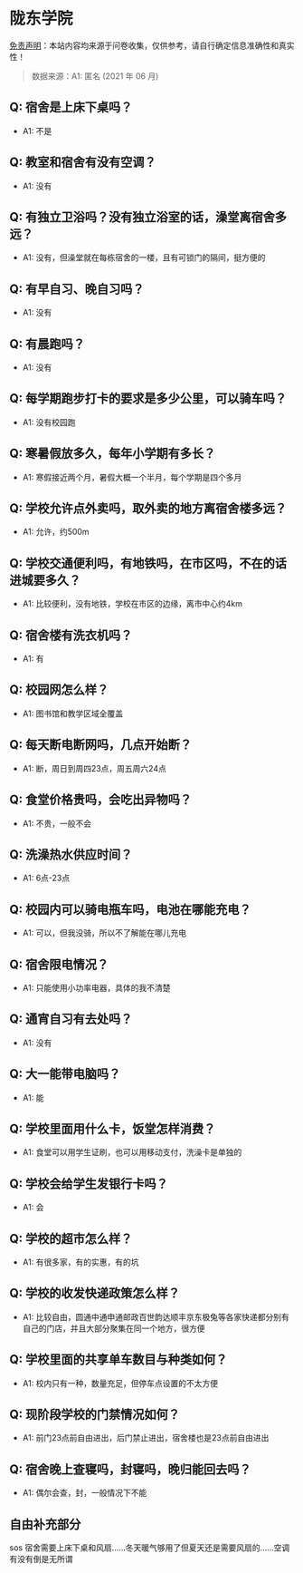 # 陇东学院

[免责声明](https://colleges.chat/#_3)：本站内容均来源于问卷收集，仅供参考，请自行确定信息准确性和真实性！

> 数据来源：A1: 匿名 (2021 年 06 月)

## Q: 宿舍是上床下桌吗？

- A1: 不是

## Q: 教室和宿舍有没有空调？

- A1: 没有

## Q: 有独立卫浴吗？没有独立浴室的话，澡堂离宿舍多远？

- A1: 没有，但澡堂就在每栋宿舍的一楼，且有可锁门的隔间，挺方便的

## Q: 有早自习、晚自习吗？

- A1: 没有

## Q: 有晨跑吗？

- A1: 没有

## Q: 每学期跑步打卡的要求是多少公里，可以骑车吗？

- A1: 没有校园跑

## Q: 寒暑假放多久，每年小学期有多长？

- A1: 寒假接近两个月，暑假大概一个半月，每个学期是四个多月

## Q: 学校允许点外卖吗，取外卖的地方离宿舍楼多远？

- A1: 允许，约500m

## Q: 学校交通便利吗，有地铁吗，在市区吗，不在的话进城要多久？

- A1: 比较便利，没有地铁，学校在市区的边缘，离市中心约4km

## Q: 宿舍楼有洗衣机吗？

- A1: 有

## Q: 校园网怎么样？

- A1: 图书馆和教学区域全覆盖

## Q: 每天断电断网吗，几点开始断？

- A1: 断，周日到周四23点，周五周六24点

## Q: 食堂价格贵吗，会吃出异物吗？

- A1: 不贵，一般不会

## Q: 洗澡热水供应时间？

- A1: 6点-23点

## Q: 校园内可以骑电瓶车吗，电池在哪能充电？

- A1: 可以，但我没骑，所以不了解能在哪儿充电

## Q: 宿舍限电情况？

- A1: 只能使用小功率电器，具体的我不清楚

## Q: 通宵自习有去处吗？

- A1: 没有

## Q: 大一能带电脑吗？

- A1: 能

## Q: 学校里面用什么卡，饭堂怎样消费？

- A1: 食堂可以用学生证刷，也可以用移动支付，洗澡卡是单独的

## Q: 学校会给学生发银行卡吗？

- A1: 会

## Q: 学校的超市怎么样？

- A1: 有很多家，有的实惠，有的坑

## Q: 学校的收发快递政策怎么样？

- A1: 比较自由，圆通中通申通邮政百世韵达顺丰京东极兔等各家快递都分别有自己的门店，并且大部分聚集在同一个地方，很方便

## Q: 学校里面的共享单车数目与种类如何？

- A1: 校内只有一种，数量充足，但停车点设置的不太方便

## Q: 现阶段学校的门禁情况如何？

- A1: 前门23点前自由进出，后门禁止进出，宿舍楼也是23点前自由进出

## Q: 宿舍晚上查寝吗，封寝吗，晚归能回去吗？

- A1: 偶尔会查，封，一般情况下不能

## 自由补充部分

sos 宿舍需要上床下桌和风扇......冬天暖气够用了但夏天还是需要风扇的......空调有没有倒是无所谓